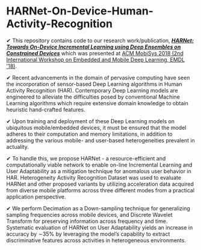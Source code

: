 # HARNet-On-Device-Human-Activity-Recognition

✔ This repository contains code to our research work/publication, ***[HARNet: Towards On-Device Incremental Learning using Deep Ensembles on Constrained Devices](https://www.sigmobile.org/mobisys/2018/workshops/deepmobile18/papers/HARNet.pdf)*** which was presented at [ACM MobiSys 2018 (2nd International Workshop on Embedded and Mobile Deep Learning, EMDL '18)](https://www.sigmobile.org/mobisys/2018/workshops/deepmobile18/).

✔ Recent advancements in the domain of pervasive computing have seen the incorporation of sensor-based Deep Learning algorithms in Human Activity Recognition (HAR). Contemporary Deep Learning models are engineered to alleviate the difficulties posed by conventional Machine Learning algorithms which require extensive domain knowledge to obtain heuristic hand-crafted features.

✔ Upon training and deployment of these Deep Learning models on ubiquitous mobile/embedded devices, it must be ensured that the model adheres to their computation and memory limitations, in addition to addressing the various mobile- and user-based heterogeneities prevalent in actuality.

✔ To handle this, we propose HARNet - a resource-efficient and computationally viable network to enable on-line Incremental Learning and User Adaptability as a mitigation technique for anomalous user behavior in HAR. Heterogeneity Activity Recognition Dataset was used to evaluate HARNet and other proposed variants by utilizing acceleration data acquired from diverse mobile platforms across three different modes from a practical application perspective.

✔ We perform Decimation as a Down-sampling technique for generalizing sampling frequencies across mobile devices, and Discrete Wavelet Transform for preserving information across frequency and time. Systematic evaluation of HARNet on User Adaptability yields an increase in accuracy by ∼35% by leveraging the model’s capability to extract discriminative features across activities in heterogeneous environments.
